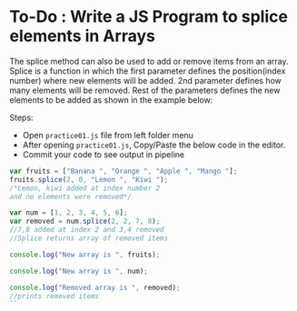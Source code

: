 # To-Do : Write a JS Program to splice elements in Arrays


The splice method can also be used to add or remove items from an array. Splice is a function in which the first parameter defines the position(index number) where new elements will be added. 2nd parameter defines how many elements will be removed. Rest of the parameters defines the new elements to be added as shown in the example below:

Steps:

- Open `practice01.js` file from left folder menu
- After opening `practice01.js`, Copy/Paste the below code in the editor.
- Commit your code to see output in pipeline


```js
var fruits = ["Banana ", "Orange ", "Apple ", "Mango "];
fruits.splice(2, 0, "Lemon ", "Kiwi ");
/*Lemon, kiwi added at index number 2 
and no elements were removed*/

var num = [1, 2, 3, 4, 5, 6];
var removed = num.splice(2, 2, 7, 8);
//7,8 added at index 2 and 3,4 removed
//Splice returns array of removed items

console.log("New array is ", fruits);

console.log("New array is ", num);

console.log("Removed array is ", removed);
//prints removed items
``